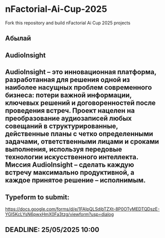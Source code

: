# nFactorial-Ai-Cup-2025
Fork this repository and build nFactorial Ai Cup 2025 projects 

## Абылай

## AudioInsight

## **AudioInsight** – это инновационная платформа, разработанная для решения одной из наиболее насущных проблем современного бизнеса: потери важной информации, ключевых решений и договоренностей после проведения встреч. Проект нацелен на преобразование аудиозаписей любых совещаний в структурированные, действенные планы с четко определенными задачами, ответственными лицами и сроками выполнения, используя передовые технологии искусственного интеллекта. Миссия AudioInsight – сделать каждую встречу максимально продуктивной, а каждое принятое решение – исполнимым.


## Typeform to submit:
https://docs.google.com/forms/d/e/1FAIpQLSdjbTZXt-8P0OTyMEDTQDszE-YGI5KcLYsN6pwxHmX0Fa3tzg/viewform?usp=dialog

## DEADLINE: 25/05/2025 10:00
